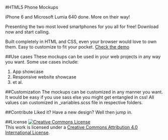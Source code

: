 #HTML5 Phone Mockups

iPhone 6 and Microsoft Lumia 640 done. More on their way!

Presenting the two most loved smartphones for you all for free! Download now and start calling.

Built completely in HTML and CSS, even your browser would love to own them. Easy to customize to fit your pocket.
[Check the demo](http://vipsyvipul.github.io/htmlPhoneMockup/)

##Use cases
These mockups can be used in your web projects in any way you want. Some use cases include:
 1. App showcase
 2. Responsive website showcase
 3.  et al.

##Customization
The mockups can be customized in any manner you want. It would be easy if you use sass else you might get entangled in css! All values can customized in _variables.scss file in respective folders.

##Contribute
Liked it? Have a new design? Well then jump in.

##License
<a rel="license" href="http://creativecommons.org/licenses/by/4.0/"><img alt="Creative Commons License" style="border-width:0" src="https://i.creativecommons.org/l/by/4.0/88x31.png" /></a><br />This work is licensed under a <a rel="license" href="http://creativecommons.org/licenses/by/4.0/">Creative Commons Attribution 4.0 International License</a>.